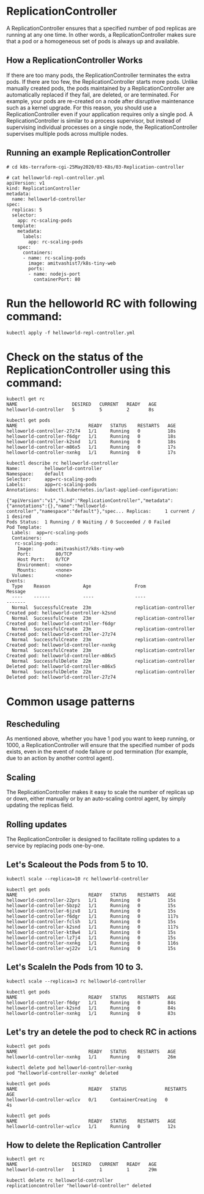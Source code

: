 # ReplicationController

A ReplicationController ensures that a specified number of pod replicas are running at any one time. In other words, a ReplicationController makes sure that a pod or a homogeneous set of pods is always up and available.


## How a ReplicationController Works

If there are too many pods, the ReplicationController terminates the extra pods. If there are too few, the ReplicationController starts more pods. Unlike manually created pods, the pods maintained by a ReplicationController are automatically replaced if they fail, are deleted, or are terminated. For example, your pods are re-created on a node after disruptive maintenance such as a kernel upgrade. For this reason, you should use a ReplicationController even if your application requires only a single pod. A ReplicationController is similar to a process supervisor, but instead of supervising individual processes on a single node, the ReplicationController supervises multiple pods across multiple nodes.

## Running an example ReplicationController

```
# cd k8s-terraform-cgi-25May2020/03-K8s/03-Replication-controller

# cat helloworld-repl-controller.yml
apiVersion: v1
kind: ReplicationController
metadata:
  name: helloworld-controller
spec:
  replicas: 5
  selector:
    app: rc-scaling-pods
  template:
    metadata:
      labels:
        app: rc-scaling-pods
    spec:
      containers:
      - name: rc-scaling-pods
        image: amitvashist7/k8s-tiny-web
        ports:
        - name: nodejs-port
          containerPort: 80

```

# Run the helloworld RC with following command:

```
kubectl apply -f helloworld-repl-controller.yml
```

# Check on the status of the ReplicationController using this command:

```
kubectl get rc
NAME                    DESIRED   CURRENT   READY   AGE
helloworld-controller   5         5         2       8s
```

```
kubectl get pods
NAME                          READY   STATUS    RESTARTS   AGE
helloworld-controller-27z74   1/1     Running   0          18s
helloworld-controller-f6dgr   1/1     Running   0          18s
helloworld-controller-k2snd   1/1     Running   0          18s
helloworld-controller-m86x5   1/1     Running   0          17s
helloworld-controller-nxnkg   1/1     Running   0          17s

```

```
kubectl describe rc helloworld-controller
Name:         helloworld-controller
Namespace:    default
Selector:     app=rc-scaling-pods
Labels:       app=rc-scaling-pods
Annotations:  kubectl.kubernetes.io/last-applied-configuration:
                {"apiVersion":"v1","kind":"ReplicationController","metadata":{"annotations":{},"name":"helloworld-controller","namespace":"default"},"spec... Replicas:     1 current / 1 desired
Pods Status:  1 Running / 0 Waiting / 0 Succeeded / 0 Failed
Pod Template:
  Labels:  app=rc-scaling-pods
  Containers:
   rc-scaling-pods:
    Image:        amitvashist7/k8s-tiny-web
    Port:         80/TCP
    Host Port:    0/TCP
    Environment:  <none>
    Mounts:       <none>
  Volumes:        <none>
Events:
  Type    Reason            Age                From                    Message
  ----    ------            ----               ----                    -------
  Normal  SuccessfulCreate  23m                replication-controller  Created pod: helloworld-controller-k2snd
  Normal  SuccessfulCreate  23m                replication-controller  Created pod: helloworld-controller-f6dgr
  Normal  SuccessfulCreate  23m                replication-controller  Created pod: helloworld-controller-27z74
  Normal  SuccessfulCreate  23m                replication-controller  Created pod: helloworld-controller-nxnkg
  Normal  SuccessfulCreate  23m                replication-controller  Created pod: helloworld-controller-m86x5
  Normal  SuccessfulDelete  22m                replication-controller  Deleted pod: helloworld-controller-m86x5
  Normal  SuccessfulDelete  22m                replication-controller  Deleted pod: helloworld-controller-27z74
```

# Common usage patterns

## Rescheduling
As mentioned above, whether you have 1 pod you want to keep running, or 1000, a ReplicationController will ensure that the specified number of pods exists, even in the event of node failure or pod termination (for example, due to an action by another control agent).

## Scaling
The ReplicationController makes it easy to scale the number of replicas up or down, either manually or by an auto-scaling control agent, by simply updating the replicas field.

## Rolling updates
The ReplicationController is designed to facilitate rolling updates to a service by replacing pods one-by-one.


## Let's Scaleout the Pods from 5 to 10.
```
kubectl scale --replicas=10 rc helloworld-controller
```

```
kubectl get pods
NAME                          READY   STATUS    RESTARTS   AGE
helloworld-controller-22prs   1/1     Running   0          15s
helloworld-controller-5bzp2   1/1     Running   0          15s
helloworld-controller-6jzv8   1/1     Running   0          15s
helloworld-controller-f6dgr   1/1     Running   0          117s
helloworld-controller-fclsh   1/1     Running   0          15s
helloworld-controller-k2snd   1/1     Running   0          117s
helloworld-controller-kt8w4   1/1     Running   0          15s
helloworld-controller-lz7j4   1/1     Running   0          15s
helloworld-controller-nxnkg   1/1     Running   0          116s
helloworld-controller-wj22v   1/1     Running   0          15s
```

## Let's ScaleIn the Pods from 10 to 3.
```
kubectl scale --replicas=3 rc helloworld-controller
```

```
kubectl get pods
NAME                          READY   STATUS    RESTARTS   AGE
helloworld-controller-f6dgr   1/1     Running   0          84s
helloworld-controller-k2snd   1/1     Running   0          84s
helloworld-controller-nxnkg   1/1     Running   0          83s
```


## Let's try an detele the pod to check RC in actions
```
kubectl get pods
NAME                          READY   STATUS    RESTARTS   AGE
helloworld-controller-nxnkg   1/1     Running   0          26m
```
```
kubectl delete pod helloworld-controller-nxnkg
pod "helloworld-controller-nxnkg" deleted
```
```
kubectl get pods
NAME                          READY   STATUS              RESTARTS   AGE
helloworld-controller-wzlcv   0/1     ContainerCreating   0          4s
```
```
kubectl get pods
NAME                          READY   STATUS    RESTARTS   AGE
helloworld-controller-wzlcv   1/1     Running   0          12s
```

## How to delete the Replication Cantroller
```
kubectl get rc
NAME                    DESIRED   CURRENT   READY   AGE
helloworld-controller   1         1         1       29m
```
```
kubectl delete rc helloworld-controller
replicationcontroller "helloworld-controller" deleted
```

